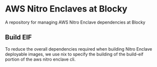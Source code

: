 # AWS Nitro Enclaves at Blocky

A repository for managing AWS Nitro Enclave dependencies at Blocky

## Build EIF

To reduce the overall dependencies required when building Nitro Enclave 
deployable images, we use nix to specify the building of the build-eif 
portion of the aws nitro enclave cli.
